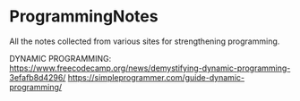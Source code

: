 # ProgrammingNotes
All the notes collected from various sites for strengthening programming.

DYNAMIC PROGRAMMING:
https://www.freecodecamp.org/news/demystifying-dynamic-programming-3efafb8d4296/
https://simpleprogrammer.com/guide-dynamic-programming/
